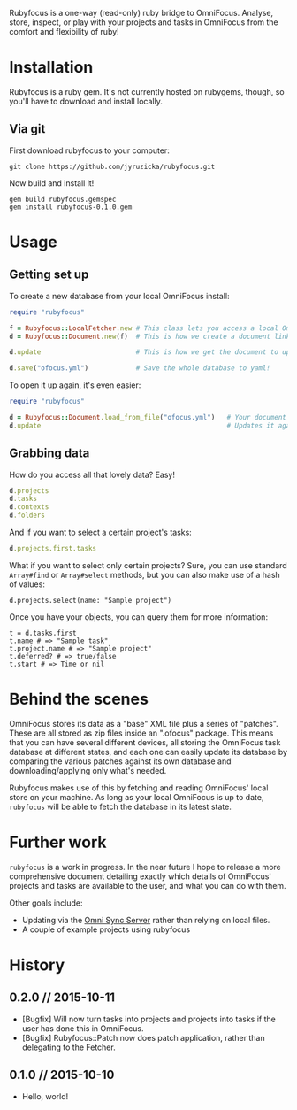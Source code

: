 Rubyfocus is a one-way (read-only) ruby bridge to OmniFocus. Analyse, store, inspect, or play with your projects and tasks in OmniFocus from the comfort and flexibility of ruby!

# Installation

Rubyfocus is a ruby gem. It's not currently hosted on rubygems, though, so you'll have to download and install locally.

## Via git

First download rubyfocus to your computer:

```
git clone https://github.com/jyruzicka/rubyfocus.git
```

Now build and install it!

```
gem build rubyfocus.gemspec
gem install rubyfocus-0.1.0.gem
```

# Usage

## Getting set up

To create a new database from your local OmniFocus install:

```ruby
require "rubyfocus"

f = Rubyfocus::LocalFetcher.new # This class lets you access a local OmniFocus install
d = Rubyfocus::Document.new(f)  # This is how we create a document linked up to a local fetcher

d.update                        # This is how we get the document to update using its built-in fetcher

d.save("ofocus.yml")            # Save the whole database to yaml!
```

To open it up again, it's even easier:

```ruby
require "rubyfocus"

d = Rubyfocus::Document.load_from_file("ofocus.yml")   # Your document will remember everything
d.update                                               # Updates it against the local cache, in case you made changes
```

## Grabbing data

How do you access all that lovely data? Easy!

```ruby
d.projects
d.tasks
d.contexts
d.folders
```

And if you want to select a certain project's tasks:

```ruby
d.projects.first.tasks
```

What if you want to select only certain projects? Sure, you can use standard `Array#find` or `Array#select` methods, but you can also make use of a hash of values:

```
d.projects.select(name: "Sample project")
```

Once you have your objects, you can query them for more information:

```
t = d.tasks.first
t.name # => "Sample task"
t.project.name # => "Sample project"
t.deferred? # => true/false
t.start # => Time or nil
```

# Behind the scenes

OmniFocus stores its data as a "base" XML file plus a series of "patches". These are all stored as zip files inside an ".ofocus" package. This means that you can have several different devices, all storing the OmniFocus task database at different states, and each one can easily update its database by comparing the various patches against its own database and downloading/applying only what's needed.

Rubyfocus makes use of this by fetching and reading OmniFocus' local store on your machine. As long as your local OmniFocus is up to date, `rubyfocus` will be able to fetch the database in its latest state.

# Further work

`rubyfocus` is a work in progress. In the near future I hope to release a more comprehensive document detailing exactly which details of OmniFocus' projects and tasks are available to the user, and what you can do with them.

Other goals include:

* Updating via the [Omni Sync Server](https://manage.sync.omnigroup.com/) rather than relying on local files.
* A couple of example projects using rubyfocus

# History

## 0.2.0 // 2015-10-11

* [Bugfix] Will now turn tasks into projects and projects into tasks if the user has done this in OmniFocus.
* [Bugfix] Rubyfocus::Patch now does patch application, rather than delegating to the Fetcher.

## 0.1.0 // 2015-10-10

* Hello, world!